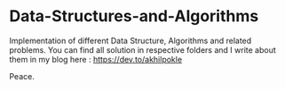 # Data-Structures-and-Algorithms
Implementation of different Data Structure, Algorithms and related problems.
You can find all solution in respective folders and I write about them in my blog here : 
https://dev.to/akhilpokle

Peace.
